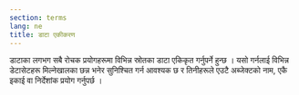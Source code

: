 ```yaml
---
section: terms
lang: ne
title: डाटा एकीकरण
---
```


डाटाका लगभग सबै रोचक प्रयोगहरूमा विभिन्न स्रोतका डाटा एकिकृत गर्नुपर्ने हुन्छ । यसो गर्नलाई विभिन्न डेटासेटहरू मिल्नेखालका छन्न भनेर सुनिश्चित गर्न आवश्यक छ र तिनीहरूले एउटै अब्जेक्टको नाम, एकै इकाई वा निर्देशांक प्रयोग गर्नुपर्छ ।
